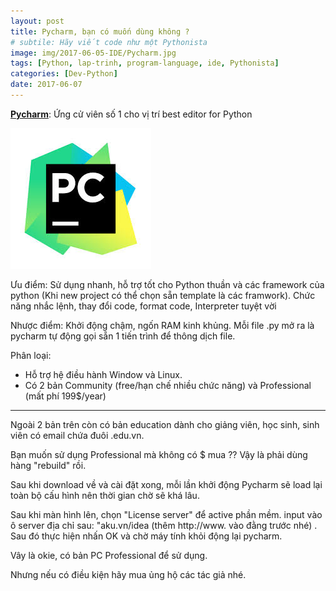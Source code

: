 ```yaml
---
layout: post
title: Pycharm, bạn có muốn dùng không ?
# subtile: Hãy viết code như một Pythonista
image: img/2017-06-05-IDE/Pycharm.jpg
tags: [Python, lap-trinh, program-language, ide, Pythonista]
categories: [Dev-Python]
date: 2017-06-07
---
```



**[Pycharm](https://www.jetbrains.com/pycharm/)**: Ứng cử viên số 1 cho vị trí best editor for Python

![Pycharm](/img/2017-06-05-IDE/Pycharm.jpg)

Ưu điểm: Sử dụng nhanh, hỗ trợ tốt cho Python thuần và các framework của python (Khi new project có thể chọn sẵn template là các framwork). Chức năng nhắc lệnh, thay đổi code, format code, Interpreter tuyệt vời

Nhược điểm: Khởi động chậm, ngốn RAM kinh khủng. Mỗi file .py mở ra là pycharm tự động gọi sẵn 1 tiến trình để thông dịch file.

Phân loại: 
- Hỗ trợ hệ điều hành Window và Linux. 
- Có 2 bản Community (free/hạn chế nhiều chức năng) và Professional (mất phí 199$/year)


----------------
Ngoài 2 bản trên còn có bản education dành cho giảng viên, học sinh, sinh viên có email chứa đuôi .edu.vn.

Bạn muốn sử dụng Professional mà không có $ mua ?? Vậy là phải dùng hàng "rebuild" rồi.

Sau khi download về và cài đặt xong, mỗi lần khởi động Pycharm sẽ load lại toàn bộ cấu hình nên thời gian chờ sẽ khá lâu.

Sau khi màn hình lên, chọn "License server" để active phần mềm. input vào ô server địa chỉ sau: "aku.vn/idea (thêm http://www. vào đằng trước nhé) . Sau đó thực hiện nhấn OK và chờ máy tính khỏi động lại pycharm. 

Vây là okie, có bản PC Professional để sử dụng.

Nhưng nếu có điều kiện hãy mua ủng hộ các tác giả nhé.
